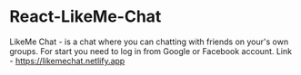 # React-LikeMe-Chat
LikeMe Chat - is a chat where you can chatting with friends on your's own groups. For start you need to log in from Google or Facebook account. Link - https://likemechat.netlify.app
